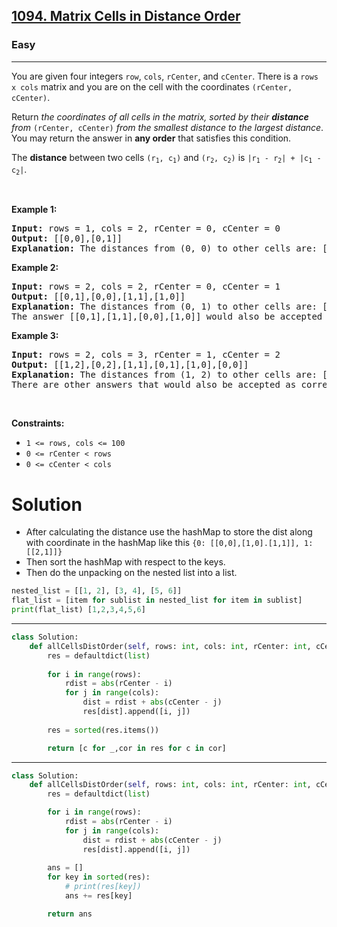 <h2><a href="https://leetcode.com/problems/matrix-cells-in-distance-order">1094. Matrix Cells in Distance Order</a></h2><h3>Easy</h3><hr><p>You are given four integers <code>row</code>, <code>cols</code>, <code>rCenter</code>, and <code>cCenter</code>. There is a <code>rows x cols</code> matrix and you are on the cell with the coordinates <code>(rCenter, cCenter)</code>.</p>

<p>Return <em>the coordinates of all cells in the matrix, sorted by their <strong>distance</strong> from </em><code>(rCenter, cCenter)</code><em> from the smallest distance to the largest distance</em>. You may return the answer in <strong>any order</strong> that satisfies this condition.</p>

<p>The <strong>distance</strong> between two cells <code>(r<sub>1</sub>, c<sub>1</sub>)</code> and <code>(r<sub>2</sub>, c<sub>2</sub>)</code> is <code>|r<sub>1</sub> - r<sub>2</sub>| + |c<sub>1</sub> - c<sub>2</sub>|</code>.</p>

<p>&nbsp;</p>
<p><strong class="example">Example 1:</strong></p>

<pre>
<strong>Input:</strong> rows = 1, cols = 2, rCenter = 0, cCenter = 0
<strong>Output:</strong> [[0,0],[0,1]]
<strong>Explanation:</strong> The distances from (0, 0) to other cells are: [0,1]
</pre>

<p><strong class="example">Example 2:</strong></p>

<pre>
<strong>Input:</strong> rows = 2, cols = 2, rCenter = 0, cCenter = 1
<strong>Output:</strong> [[0,1],[0,0],[1,1],[1,0]]
<strong>Explanation:</strong> The distances from (0, 1) to other cells are: [0,1,1,2]
The answer [[0,1],[1,1],[0,0],[1,0]] would also be accepted as correct.
</pre>

<p><strong class="example">Example 3:</strong></p>

<pre>
<strong>Input:</strong> rows = 2, cols = 3, rCenter = 1, cCenter = 2
<strong>Output:</strong> [[1,2],[0,2],[1,1],[0,1],[1,0],[0,0]]
<strong>Explanation:</strong> The distances from (1, 2) to other cells are: [0,1,1,2,2,3]
There are other answers that would also be accepted as correct, such as [[1,2],[1,1],[0,2],[1,0],[0,1],[0,0]].
</pre>

<p>&nbsp;</p>
<p><strong>Constraints:</strong></p>

<ul>
	<li><code>1 &lt;= rows, cols &lt;= 100</code></li>
	<li><code>0 &lt;= rCenter &lt; rows</code></li>
	<li><code>0 &lt;= cCenter &lt; cols</code></li>
</ul>

# Solution 
* After calculating the distance use the hashMap to store the dist along with coordinate in the hashMap like this `{0: [[0,0],[1,0].[1,1]], 1:[[2,1]]}`
* Then sort the hashMap with respect to the keys. 
* Then do the unpacking on the nested list into a list. 

```python
nested_list = [[1, 2], [3, 4], [5, 6]]
flat_list = [item for sublist in nested_list for item in sublist]
print(flat_list) [1,2,3,4,5,6] 
```
---
```python
class Solution:
    def allCellsDistOrder(self, rows: int, cols: int, rCenter: int, cCenter: int) -> List[List[int]]:
        res = defaultdict(list)
        
        for i in range(rows):
            rdist = abs(rCenter - i)
            for j in range(cols):
                dist = rdist + abs(cCenter - j)
                res[dist].append([i, j])
        
        res = sorted(res.items())

        return [c for _,cor in res for c in cor]
```
---
```python
class Solution:
    def allCellsDistOrder(self, rows: int, cols: int, rCenter: int, cCenter: int) -> List[List[int]]:
        res = defaultdict(list)

        for i in range(rows):
            rdist = abs(rCenter - i)
            for j in range(cols):
                dist = rdist + abs(cCenter - j)
                res[dist].append([i, j])
        
        ans = []
        for key in sorted(res):
            # print(res[key])
            ans += res[key]

        return ans
```
